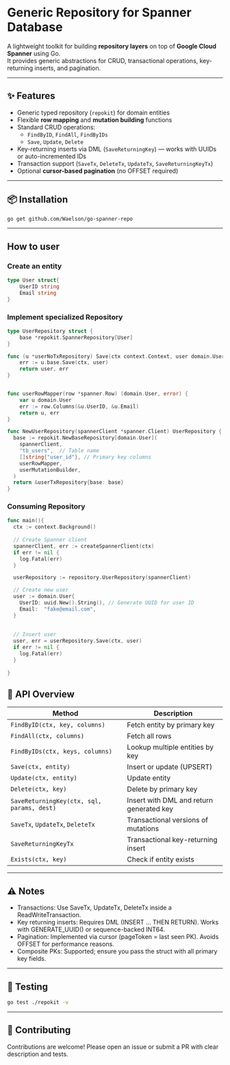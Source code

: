 # Generic Repository for Spanner Database

A lightweight toolkit for building **repository layers** on top of **Google Cloud Spanner** using Go.  
It provides generic abstractions for CRUD, transactional operations, key-returning inserts, and pagination.

---

## ✨ Features

- Generic typed repository (`repokit`) for domain entities
- Flexible **row mapping** and **mutation building** functions
- Standard CRUD operations:
    - `FindByID`, `FindAll`, `FindByIDs`
    - `Save`, `Update`, `Delete`
- Key-returning inserts via DML (`SaveReturningKey`) — works with UUIDs or auto-incremented IDs
- Transaction support (`SaveTx`, `DeleteTx`, `UpdateTx`, `SaveReturningKeyTx`)
- Optional **cursor-based pagination** (no OFFSET required)

---

## 📦 Installation

```bash
go get github.com/Waelson/go-spanner-repo
```
---

## How to user
### Create an entity
```go
type User struct{
	UserID string
	Email string
}
```

### Implement specialized Repository
```go
type UserRepository struct {
    base *repokit.SpannerRepository[User]
}

func (u *userNoTxRepository) Save(ctx context.Context, user domain.User) (domain.User, error) {
    err := u.base.Save(ctx, user)
    return user, err
}


func userRowMapper(row *spanner.Row) (domain.User, error) {
    var u domain.User
    err := row.Columns(&u.UserID, &u.Email)
    return u, err
}

func NewUserRepository(spannerClient *spanner.Client) UserRepository {
  base := repokit.NewBaseRepository[domain.User](
    spannerClient, 
    "tb_users",  // Table name
    []string{"user_id"}, // Primary key columns
    userRowMapper,
    userMutationBuilder,
  )
  return &userTxRepository{base: base}	
}
```
### Consuming Repository
```go
func main(){
  ctx := context.Background()
  
  // Create Spanner client
  spannerClient, err := createSpannerClient(ctx)
  if err != nil {
    log.Fatal(err)
  }

  userRepository := repository.UserRepository(spannerClient)

  // Create new user
  user := domain.User{
    UserID: uuid.New().String(), // Generate UUID for user ID
    Email:  "fake@email.com",
  }
  
  
  // Insert user
  user, err = userRepository.Save(ctx, user)
  if err != nil {
    log.Fatal(err)
  }  
  
}
```

## 📖 API Overview

| Method                                     | Description                              |
| ------------------------------------------ | ---------------------------------------- |
| `FindByID(ctx, key, columns)`              | Fetch entity by primary key              |
| `FindAll(ctx, columns)`                    | Fetch all rows                           |
| `FindByIDs(ctx, keys, columns)`            | Lookup multiple entities by key          |
| `Save(ctx, entity)`                        | Insert or update (UPSERT)                |
| `Update(ctx, entity)`                      | Update entity                            |
| `Delete(ctx, key)`                         | Delete by primary key                    |
| `SaveReturningKey(ctx, sql, params, dest)` | Insert with DML and return generated key |
| `SaveTx`, `UpdateTx`, `DeleteTx`           | Transactional versions of mutations      |
| `SaveReturningKeyTx`                       | Transactional key-returning insert       |
| `Exists(ctx, key)`                         | Check if entity exists                   |

---

## ⚠️ Notes
- Transactions: Use SaveTx, UpdateTx, DeleteTx inside a ReadWriteTransaction.
- Key returning inserts: Requires DML (INSERT ... THEN RETURN). Works with GENERATE_UUID() or sequence-backed INT64.
- Pagination: Implemented via cursor (pageToken = last seen PK). Avoids OFFSET for performance reasons.
- Composite PKs: Supported; ensure you pass the struct with all primary key fields.

---
## 🧪 Testing
```bash
go test ./repokit -v
```
---
## 🤝 Contributing
Contributions are welcome!
Please open an issue or submit a PR with clear description and tests.